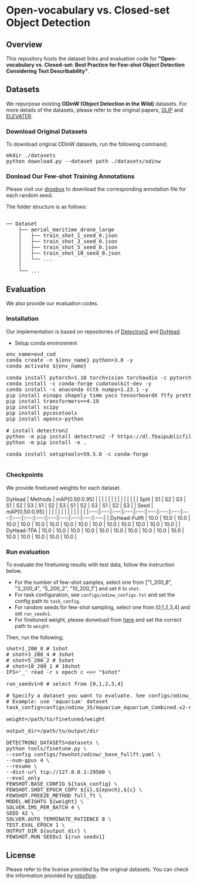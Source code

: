 # Open-vocabulary vs. Closed-set Object Detection


## Overview
This repository hosts the dataset links and evaluation code for **"Open-vocabulary vs. Closed-set: Best Practice for Few-shot Object Detection Considering Text Describability"**. 

## Datasets
We repurpose existing **ODinW (Object Detection in the Wild)** datasets. 
For more details of the datasets, please refer to the original papers, [GLIP](https://arxiv.org/abs/2112.03857) and [ELEVATER](https://arxiv.org/abs/2204.08790). 


### Download Original Datasets
To download original ODinW datasets, run the following command; 

<pre>
mkdir ./datasets
python download.py --dataset_path ./datasets/odinw
</pre>


### Donload Our Few-shot Training Annotations 

Please visit our [dropbox](https://www.dropbox.com/scl/fo/18rdkaxwvvc4xw584hx9c/AN5dHc-3k9etlbtX9eMpgYc?rlkey=ryfnxyfzch1fmc5ms501sadbu&st=hox2q01i&dl=0) to download the corresponding annotation file for each random seed.
                           
The folder structure is as follows:

<pre>

── Dataset
    ├── aerial_maritime_drone_large
    │   ├── train_shot_1_seed_0.json
    │   ├── train_shot_3_seed_0.json
    │   ├── train_shot_5_seed_0.json
    │   ├── train_shot_10_seed_0.json
    │   └── ...
    │
    └── ...
</pre>


<!-- Then, put the files under ```datasets/odinw/fewshot_annotation_v1``` such as;
<pre>
── datasets
    └── odinw
        └── fewshot_annotation_v1
            ├── aerial_maritime_drone_large
            │   ├── train_shot_1_seed_0.json
            │   ├── train_shot_3_seed_0.json
            │   ├── train_shot_5_seed_0.json
            │   ├── train_shot_10_seed_0.json
            │   └── ...
            ├── aquarium
            └── ...
</pre> -->


## Evaluation

<!-- The evaluation code will be made available soon. -->
We also provide our evaluation codes. 

### Installation

Our implementation is based on repositories of [Detectron2](https://github.com/facebookresearch/detectron2) and [DyHead](https://github.com/microsoft/DynamicHead).  

- Setup conda environment

<pre>
env_name=ovd_cod
conda create -n ${env_name} python=3.8 -y
conda activate ${env_name}

conda install pytorch=1.10 torchvision torchaudio -c pytorch -y 
conda install -c conda-forge cudatoolkit-dev -y
conda install -c anaconda nltk numpy=1.23.1 -y
pip install einops shapely timm yacs tensorboardX ftfy prettytable pymongo
pip install transformers==4.19
pip install scipy
pip install pycocotools
pip install opencv-python

# install detectron2
python -m pip install detectron2 -f https://dl.fbaipublicfiles.com/detectron2/wheels/cu111/torch1.10/index.html
python -m pip install -e .

conda install setuptools=59.5.0 -c conda-forge

</pre>


### Checkpoints
We provide finetuned weights for each dataset.

DyHead
| Methods | mAP[0.50:0.95] | | | | | | | | | | | | |
| Split | S1 | S2 | S3 | S1 | S2 | S3 | S1 | S2 | S3 | S1 | S2 | S3 | S1 | S2 | S3 |
| Seed | mAP[0.50:0.95] | | | | | | | | | | | | |
|:---:|:---:|:---:|:---:|:---:|:---:|:---:|:---:|:---:|:---:|:---:|:---:|:---:|:---:|:---:|:---:|:---:|
| DyHead-Fullft | 10.0 | 10.0 | 10.0 | 10.0 | 10.0 | 10.0 | 10.0 | 10.0 | 10.0 | 10.0 | 10.0 | 10.0 | 10.0 | 10.0 | 10.0 |
| DyHead-TFA | 10.0 | 10.0 | 10.0 | 10.0 | 10.0 | 10.0 | 10.0 | 10.0 | 10.0 | 10.0 | 10.0 | 10.0 | 10.0 | 10.0 | 10.0 |
<!-- | OpenImages-Animal  | 37.8 $\pm$ 3.1 | 35.3 $\pm$ 3.9 | [model](https://www.dropbox.com/sh/ciw4dhy4dpcqptb/AAD5dpwKMRU06GwCcHO3SVEZa/models/OpenImages/animal/frcnn?dl=0&subfolder_nav_tracking=1) | [cfg](configs/OpenImages/animal)  |
| OpenImages-Vehicle | 39.9 $\pm$ 8.7 | 17.0 $\pm$ 5.2 | [model](https://www.dropbox.com/sh/ciw4dhy4dpcqptb/AAB1-VcW0567GAGU8RwG05pva/models/OpenImages/vehicle/frcnn?dl=0&subfolder_nav_tracking=1) | [cfg](configs/OpenImages/vehicle) |
| CUB200             | 62.2 $\pm$ 1.0 | 24.2 $\pm$ 1.9 | [model](https://www.dropbox.com/sh/ciw4dhy4dpcqptb/AABKvWYF0V2a2DFXc57OWfMYa/models/CUB200/frcnn?dl=0&subfolder_nav_tracking=1) | [cfg](configs/CUB200/random)      |
| MTSD               | 50.0           |  3.1 $\pm$ 1.2 | [model](https://www.dropbox.com/sh/ciw4dhy4dpcqptb/AABwl_apMjIzcppW0GcZLzqna/models/MTSD/frcnn?dl=0&subfolder_nav_tracking=1) | [cfg](configs/MTSD/spclust)       | -->


### Run evaluation
To evaluate the finetuning results with test data, follow the instruction below.

- For the number of few-shot samples, select one from ["1_200_8", "3_200_4", "5_200_2", "10_200_1"] and set it to ```shot```.
- For task configuration, see ```configs/odinw_configs.txt``` and set the config path to ```task_config```.
- For random seeds for few-shot sampling, select one from [0,1,2,3,4] and set ```run_seedv1```.
- For finetuned weight, please donwload from [here]() and set the correct path to ```weight```.

Then, run the following;
<pre>
shot=1_200_8 # 1shot
# shot=3_200_4 # 3shot
# shot=5_200_2 # 5shot
# shot=10_200_1 # 10shot
IFS='_' read -r s epoch c <<< "$shot"

run_seedv1=0 # select from [0,1,2,3,4]

# Specify a dataset you want to evaluate. See configs/odinw_configs.txt.
# Example: use 'aquarium' dataset
task_config=configs/odinw_35/Aquarium_Aquarium_Combined.v2-raw-1024.coco.yaml

weight=/path/to/finetuned/weight

output_dir=/path/to/output/dir

DETECTRON2_DATASETS=datasets \
python tools/finetune.py \
--config configs/fewshot/odinw/_base_fullft.yaml \
--num-gpus 4 \
--resume \
--dist-url tcp://127.0.0.1:29500 \
--eval_only
FEWSHOT.BASE_CONFIG ${task_config} \
FEWSHOT.SHOT_EPOCH_COPY ${s},${epoch},${c} \
FEWSHOT.FREEZE_METHOD full_ft \
MODEL.WEIGHTS ${weight} \
SOLVER.IMS_PER_BATCH 4 \
SEED 42 \
SOLVER.AUTO_TERMINATE_PATIENCE 8 \
TEST.EVAL_EPOCH 1 \
OUTPUT_DIR ${output_dir} \
FEWSHOT.RUN_SEEDv1 ${run_seedv1}
</pre>


## License
Please refer to the license provided by the original datasets. You can check the information provided by [roboflow](https://public.roboflow.com/object-detection).